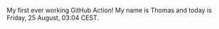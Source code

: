 My first ever working GitHub Action!
My name is Thomas and today is Friday, 25 August, 03:04 CEST. 
